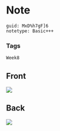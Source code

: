 # Note
```
guid: MxD%h7gF]6
notetype: Basic+++
```

### Tags
```
Week8
```

## Front
<img src="paste-65da07923e06e5b7c92e65795d0c1d81a101a428.jpg">

## Back
<img src="paste-5df68a90bddb61c55d4e46fb6b7577c20b5032a2.jpg">
